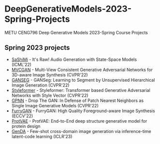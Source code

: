 # DeepGenerativeModels-2023-Spring-Projects
METU CENG796 Deep Generative Models 2023-Spring Course Projects

## Spring 2023 projects
* [SaShiMi](https://github.com/necrashter/SaShiMi-796) - It's Raw! Audio Generation with State-Space Models (ICML'22)
* [MVCGAN](MVCGAN/) - Multi-View Consistent Generative Adversarial Networks for 3D-aware Image Synthesis (CVPR'22)
* [GANSEG](GANSeg/) - GANSeg: Learning to Segment by Unsupervised Hierarchical Image Generation (CVPR'22)
* [Styleformer](Styleformer/) - Styleformer: Transformer based Generative Adversarial Networks with Style Vector (CVPR'22)
* [GPNN](GPNN/) -  Drop The GAN: In Defense of Patch Nearest Neighbors as Single Image Generative Models (CVPR'22)
* [FurryGAN](FurryGAN/) - FurryGAN: High Quality Foreground-aware Image Synthesis (ECCV'22)
* [ProtVAE](https://github.com/ssyigitarslan/ProtVAE) - ProtVAE: End-to-End deep structure generative model for protein design
* [GenDA](https://github.com/erceguder/inference-time-latent-code-learning) - Few-shot cross-domain image generation via inference-time latent-code learning (ICLR'23)
